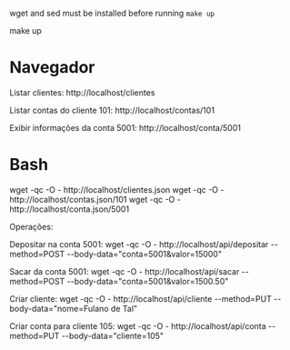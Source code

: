 
wget and sed must be installed before running `make up`

make up

# Navegador

Listar clientes:
http://localhost/clientes

Listar contas do cliente 101:
http://localhost/contas/101

Exibir informações da conta 5001:
http://localhost/conta/5001

# Bash
wget -qc -O - http://localhost/clientes.json
wget -qc -O - http://localhost/contas.json/101
wget -qc -O - http://localhost/conta.json/5001

Operações:

Depositar na conta 5001:
wget -qc -O - http://localhost/api/depositar --method=POST --body-data="conta=5001&valor=15000"

Sacar da conta 5001:
wget -qc -O - http://localhost/api/sacar --method=POST --body-data="conta=5001&valor=1500.50"

Criar cliente:
wget -qc -O - http://localhost/api/cliente --method=PUT --body-data="nome=Fulano de Tal"

Criar conta para cliente 105:
wget -qc -O - http://localhost/api/conta --method=PUT --body-data="cliente=105"

